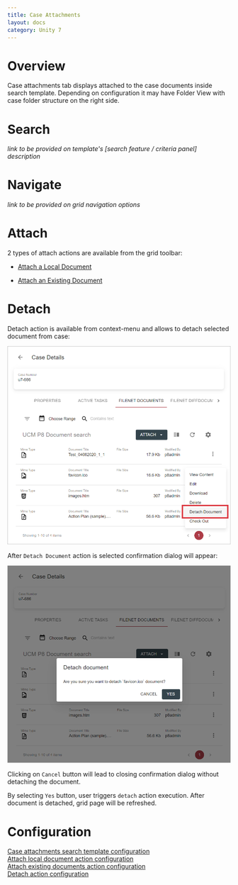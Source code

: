 ```yaml
---
title: Case Attachments
layout: docs
category: Unity 7
---
```

# Overview

Case attachments tab displays attached to the case documents inside search template. Depending on configuration 
it may have Folder View with case folder structure on the right side.  

# Search

*link to be provided on template's [search feature / criteria panel] description*

# Navigate

*link to be provided on grid navigation options*

# Attach

2 types of attach actions are available from the grid toolbar:

- [Attach a Local Document](./attach-document.md)

- [Attach an Existing Document](./attach-existing-document.md) 

# Detach

Detach action is available from context-menu and allows to detach selected document from case:

![Attachments context-menu](case-attachments/images/detach-document.png)

After `Detach Document` action is selected confirmation dialog will appear:

![Confirmation dialog](case-attachments/images/detach-document-confirmation.png)

Clicking on `Cancel` button will lead to closing confirmation dialog without detaching the document.

By selecting `Yes` button, user triggers `detach` action execution. After document is detached, grid page will be 
refreshed.

# Configuration

[Case attachments search template configuration](../../configuration/search-templates/case-attachments.md)  
[Attach local document action configuration](../../configuration/actions/attach-document.md)  
[Attach existing documents action configuration](../../configuration/actions/attach-existing-documents.md)  
[Detach action configuration](../../configuration/actions/detach-document.md)  
